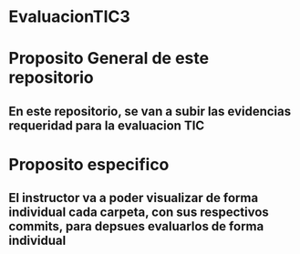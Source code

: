 # EvaluacionTIC3

# Proposito General de este repositorio

## En este repositorio, se van a subir las evidencias requeridad para la evaluacion TIC

# Proposito especifico

## El instructor va a poder visualizar de forma individual cada carpeta, con sus respectivos commits, para depsues evaluarlos de forma individual
